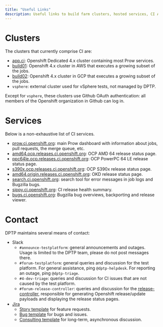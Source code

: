 ```yaml
---
title: "Useful Links"
description: Useful links to build farm clusters, hosted services, CI APIs and human contacts.
---
```


# Clusters

The clusters that currently comprise CI are:

* [app.ci](https://console-openshift-console.apps.ci.l2s4.p1.openshiftapps.com/): Openshift Dedicated 4.x cluster containing most Prow services.
* [build01](https://console.build01.ci.openshift.org/): Openshift 4.x cluster in AWS that executes a growing subset of the jobs.
* [build02](https://console.build02.ci.openshift.org/): Openshift 4.x cluster in GCP that executes a growing subset of the jobs.
* `vsphere`: external cluster used for vSphere tests, not managed by DPTP.

Except for `vsphere`, these clusters use Github OAuth authentication: all members of the Openshift organization in Github can log in.

# Services

Below is a non-exhaustive list of CI services.

* [prow.ci.openshift.org](https://prow.ci.openshift.org/): main Prow dashboard with information about jobs, pull requests, the merge queue, etc.
* [amd64.ocp.releases.ci.openshift.org](https://amd64.ocp.releases.ci.openshift.org/): OCP AMD 64 release status page.
* [ppc64le.ocp.releases.ci.openshift.org](https://ppc64le.ocp.releases.ci.openshift.org/): OCP PowerPC 64 LE release status page.
* [s390x.ocp.releases.ci.openshift.org](https://s390x.ocp.releases.ci.openshift.org/): OCP S390x release status page.
* [amd64.origin.releases.ci.openshift.org](https://amd64.origin.releases.ci.openshift.org/): OKD release status page.
* [search.ci.openshift.org](https://search.ci.openshift.org/): search tool for error messages in job logs and Bugzilla bugs.
* [sippy.ci.openshift.org](https://sippy.ci.openshift.org/): CI release health summary.
* [bugs.ci.openshift.org](https://bugs.ci.openshift.org/): Bugzilla bug overviews, backporting and release viewer.

# Contact

DPTP maintains several means of contact:

* Slack
    * `#announce-testplatform`: general announcements and outages. Usage is limited to the DPTP team, please do not post messages there.
    * `#forum-testplatform`: general queries and discussion for the test platform. For general assistance, ping `@dptp-helpdesk`. For reporting an outage, ping `@dptp-triage`.
    * `#4-dev-triage`: queries and discussion for CI issues that are not caused by the test platform.
    * `#forum-release-controller`: queries and discussion for the [release-controller](https://github.com/openshift/release-controller), responsible for generating Openshift release/update payloads and displaying the release status pages.
* [Jira](https://issues.redhat.com/projects/DPTP)
    * [Story template](https://issues.redhat.com/browse/DPTP-417) for feature requests.
    * [Bug template](https://issues.redhat.com/browse/DPTP-419) for bugs and issues.
    * [Consulting template](https://issues.redhat.com/browse/DPTP-897) for long-term, asynchronous discussion.
